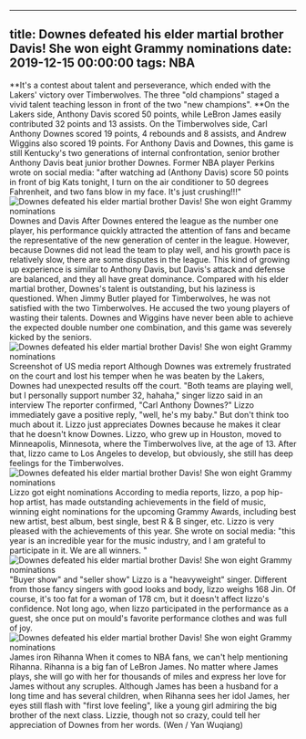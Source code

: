 
---
title: Downes defeated his elder martial brother Davis! She won eight Grammy nominations
date: 2019-12-15 00:00:00
tags:  NBA
---
**It's a contest about talent and perseverance, which ended with the Lakers' victory over Timberwolves. The three "old champions" staged a vivid talent teaching lesson in front of the two "new champions". **On the Lakers side, Anthony Davis scored 50 points, while LeBron James easily contributed 32 points and 13 assists. On the Timberwolves side, Carl Anthony Downes scored 19 points, 4 rebounds and 8 assists, and Andrew Wiggins also scored 19 points.
For Anthony Davis and Downes, this game is still Kentucky's two generations of internal confrontation, senior brother Anthony Davis beat junior brother Downes. Former NBA player Perkins wrote on social media: "after watching ad (Anthony Davis) score 50 points in front of big Kats tonight, I turn on the air conditioner to 50 degrees Fahrenheit, and two fans blow in my face. It's just crushing!!!"
![Downes defeated his elder martial brother Davis! She won eight Grammy nominations](328450eee323490eafe8ab47289de1ca.jpg)
Downes and Davis
After Downes entered the league as the number one player, his performance quickly attracted the attention of fans and became the representative of the new generation of center in the league. However, because Downes did not lead the team to play well, and his growth pace is relatively slow, there are some disputes in the league. This kind of growing up experience is similar to Anthony Davis, but Davis's attack and defense are balanced, and they all have great dominance.
Compared with his elder martial brother, Downes's talent is outstanding, but his laziness is questioned. When Jimmy Butler played for Timberwolves, he was not satisfied with the two Timberwolves. He accused the two young players of wasting their talents. Downes and Wiggins have never been able to achieve the expected double number one combination, and this game was severely kicked by the seniors.
![Downes defeated his elder martial brother Davis! She won eight Grammy nominations](12e31097822a4ea295b908b0920a0ba0.jpg)
Screenshot of US media report
Although Downes was extremely frustrated on the court and lost his temper when he was beaten by the Lakers, Downes had unexpected results off the court. "Both teams are playing well, but I personally support number 32, hahaha," singer lizzo said in an interview The reporter confirmed, "Carl Anthony Downes?" Lizzo immediately gave a positive reply, "well, he's my baby."
But don't think too much about it. Lizzo just appreciates Downes because he makes it clear that he doesn't know Downes. Lizzo, who grew up in Houston, moved to Minneapolis, Minnesota, where the Timberwolves live, at the age of 13. After that, lizzo came to Los Angeles to develop, but obviously, she still has deep feelings for the Timberwolves.
![Downes defeated his elder martial brother Davis! She won eight Grammy nominations](077dde0fc0834a4f9252d8856d6d2f4c.jpg)
Lizzo got eight nominations
According to media reports, lizzo, a pop hip-hop artist, has made outstanding achievements in the field of music, winning eight nominations for the upcoming Grammy Awards, including best new artist, best album, best single, best R & B singer, etc. Lizzo is very pleased with the achievements of this year. She wrote on social media: "this year is an incredible year for the music industry, and I am grateful to participate in it. We are all winners. "
![Downes defeated his elder martial brother Davis! She won eight Grammy nominations](1248c89d642d4bc59809640d7995df85.jpg)
"Buyer show" and "seller show"
Lizzo is a "heavyweight" singer. Different from those fancy singers with good looks and body, lizzo weighs 168 Jin. Of course, it's too fat for a woman of 178 cm, but it doesn't affect lizzo's confidence. Not long ago, when lizzo participated in the performance as a guest, she once put on mould's favorite performance clothes and was full of joy.
![Downes defeated his elder martial brother Davis! She won eight Grammy nominations](24e66d9f254e4c3fac2557e412c6326a.jpg)
James iron Rihanna
When it comes to NBA fans, we can't help mentioning Rihanna.
Rihanna is a big fan of LeBron James. No matter where James plays, she will go with her for thousands of miles and express her love for James without any scruples. Although James has been a husband for a long time and has several children, when Rihanna sees her idol James, her eyes still flash with "first love feeling", like a young girl admiring the big brother of the next class.
Lizzie, though not so crazy, could tell her appreciation of Downes from her words.
(Wen / Yan Wuqiang)